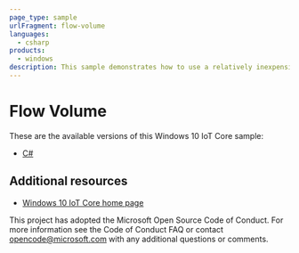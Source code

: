 ```yaml
---
page_type: sample
urlFragment: flow-volume
languages:
  - csharp
products:
  - windows
description: This sample demonstrates how to use a relatively inexpensive device and a Raspberry Pi to measure the volume of liquid flowing through a hose.
---
```


# Flow Volume

These are the available versions of this Windows 10 IoT Core sample:

*	[C#](./CS/README.md)

## Additional resources
* [Windows 10 IoT Core home page](https://developer.microsoft.com/en-us/windows/iot/)

This project has adopted the Microsoft Open Source Code of Conduct. For more information see the Code of Conduct FAQ or contact <opencode@microsoft.com> with any additional questions or comments.
